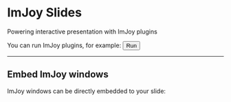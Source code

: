 # ImJoy Slides

Powering interactive presentation with ImJoy plugins

You can run ImJoy plugins, for example: <button class="button" onclick="api.showDialog({src: 'https://kaibu.org'})">Run</button>

-----
<!-- .slide: data-state="embed-demo" -->
## Embed ImJoy windows

ImJoy windows can be directly embedded to your slide:

<div id="kaibu-window" style="display: inline-block;width: 100%; height: calc(100vh - 300px);"></div>


-----
## Getting started

You can make your own interactive slides by writing a markdown file!

 * [Make your own slides...](https://github.com/imjoy-team/imjoy-slides#getting-started)

 * [Demo](https://imjoy-team.github.io/imjoy-slides/?theme=white&slides=https://github.com/imjoy-team/imjoy-slides/blob/master/slides/imjoy-interactive-annotation.md)



<!-- startup script  -->
```javascript execute
Reveal.addEventListener('embed-demo', async function(){
  // load the web app via its URL
  viewer = await api.createWindow({src: "https://kaibu.org/#/app", window_id: "kaibu-window"})
  // call api functions directly via RPC
  // add an image layer
  await viewer.view_image("https://images.proteinatlas.org/61448/1319_C10_2_blue_red_green.jpg")
  // add an annotation layer
  await viewer.add_shapes([], {name:"annotation"})
})
```
